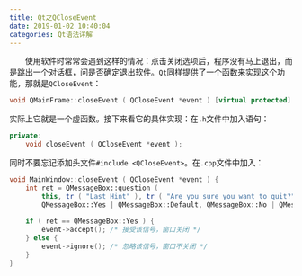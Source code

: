 ```yaml
---
title: Qt之QCloseEvent
date: 2019-01-02 10:40:04
categories: Qt语法详解
---
```

&emsp;&emsp;使用软件时常常会遇到这样的情况：点击关闭选项后，程序没有马上退出，而是跳出一个对话框，问是否确定退出软件。`Qt`同样提供了一个函数来实现这个功能，那就是`QCloseEvent`：

``` cpp
void QMainFrame::closeEvent ( QCloseEvent *event ) [virtual protected]
```

实际上它就是一个虚函数。接下来看它的具体实现：在`.h`文件中加入语句：

``` cpp
private:
    void closeEvent ( QCloseEvent *event );
```

同时不要忘记添加头文件`#include <QCloseEvent>`。在`.cpp`文件中加入：

``` cpp
void MainWindow::closeEvent ( QCloseEvent *event ) {
    int ret = QMessageBox::question (
        this, tr ( "Last Hint" ), tr ( "Are you sure you want to quit?" ),
        QMessageBox::Yes | QMessageBox::Default, QMessageBox::No | QMessageBox::Escape );
​
    if ( ret == QMessageBox::Yes ) {
        event->accept(); /* 接受该信号，窗口关闭 */
    } else {
        event->ignore(); /* 忽略该信号，窗口不关闭 */
    }
}
```